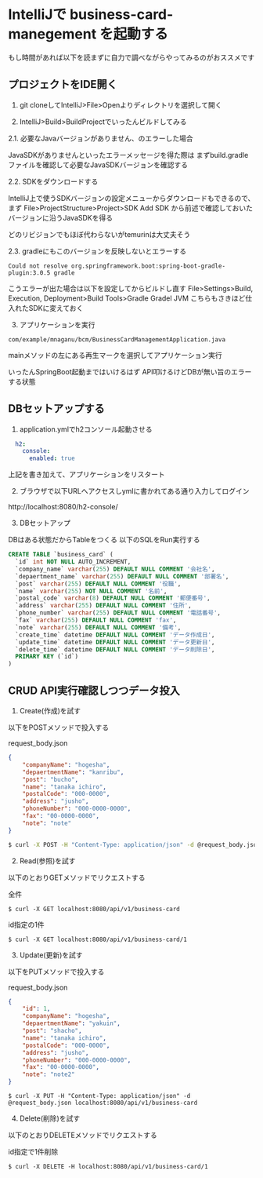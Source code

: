 # IntelliJで business-card-manegement を起動する

もし時間があれば以下を読まずに自力で調べながらやってみるのがおススメです


## プロジェクトをIDE開く

1. git cloneしてIntelliJ>File>Openよりディレクトリを選択して開く

2. IntelliJ>Build>BuildProjectでいったんビルドしてみる

2.1. 必要なJavaバージョンがありません、のエラーした場合

JavaSDKがありませんといったエラーメッセージを得た際は
まずbuild.gradleファイルを確認して必要なJavaSDKバージョンを確認する

2.2. SDKをダウンロードする

IntelliJ上で使うSDKバージョンの設定メニューからダウンロードもできるので、まず
File>ProjectStructure>Project>SDK
Add SDK
から前述で確認しておいたバージョンに沿うJavaSDKを得る

どのリビジョンでもほぼ代わらないがtemurinは大丈夫そう

2.3. gradleにもこのバージョンを反映しないとエラーする

```
Could not resolve org.springframework.boot:spring-boot-gradle-plugin:3.0.5 gradle
```

こうエラーが出た場合は以下を設定してからビルドし直す
File>Settings>Build, Execution, Deployment>Build Tools>Gradle
Gradel JVM
こちらもさきほど仕入れたSDKに変えておく

3. アプリケーションを実行

```
com/example/mnaganu/bcm/BusinessCardManagementApplication.java
```

mainメソッドの左にある再生マークを選択してアプリケーション実行

いったんSpringBoot起動まではいけるはず
API叩けるけどDBが無い旨のエラーする状態

## DBセットアップする

1. application.ymlでh2コンソール起動させる

```yaml
  h2:
    console:
      enabled: true
```

上記を書き加えて、アプリケーションをリスタート

2. ブラウザで以下URLへアクセスしymlに書かれてある通り入力してログイン

http://localhost:8080/h2-console/


3. DBセットアップ

DBはある状態だからTableをつくる
以下のSQLをRun実行する

```sql
CREATE TABLE `business_card` (
  `id` int NOT NULL AUTO_INCREMENT,
  `company_name` varchar(255) DEFAULT NULL COMMENT '会社名',
  `depaertment_name` varchar(255) DEFAULT NULL COMMENT '部署名',
  `post` varchar(255) DEFAULT NULL COMMENT '役職',
  `name` varchar(255) NOT NULL COMMENT '名前',
  `postal_code` varchar(8) DEFAULT NULL COMMENT '郵便番号',
  `address` varchar(255) DEFAULT NULL COMMENT '住所',
  `phone_number` varchar(255) DEFAULT NULL COMMENT '電話番号',
  `fax` varchar(255) DEFAULT NULL COMMENT 'fax',
  `note` varchar(255) DEFAULT NULL COMMENT '備考',
  `create_time` datetime DEFAULT NULL COMMENT 'データ作成日',
  `update_time` datetime DEFAULT NULL COMMENT 'データ更新日',
  `delete_time` datetime DEFAULT NULL COMMENT 'データ削除日',
  PRIMARY KEY (`id`)
)
```

## CRUD API実行確認しつつデータ投入

1. Create(作成)を試す

以下をPOSTメソッドで投入する

request_body.json
```json
{
    "companyName": "hogesha",
    "depaertmentName": "kanribu",
    "post": "bucho",
    "name": "tanaka ichiro",
    "postalCode": "000-0000",
    "address": "jusho",
    "phoneNumber": "000-0000-0000",
    "fax": "00-0000-0000",
    "note": "note"
}
```

```bash
$ curl -X POST -H "Content-Type: application/json" -d @request_body.json localhost:8080/api/v1/business-card
```


2. Read(参照)を試す

以下のとおりGETメソッドでリクエストする

全件
```
$ curl -X GET localhost:8080/api/v1/business-card
```

id指定の1件
```
$ curl -X GET localhost:8080/api/v1/business-card/1
```

3. Update(更新)を試す

以下をPUTメソッドで投入する

request_body.json
```json
{
    "id": 1,
    "companyName": "hogesha",
    "depaertmentName": "yakuin",
    "post": "shacho",
    "name": "tanaka ichiro",
    "postalCode": "000-0000",
    "address": "jusho",
    "phoneNumber": "000-0000-0000",
    "fax": "00-0000-0000",
    "note": "note2"
}
```

```
$ curl -X PUT -H "Content-Type: application/json" -d @request_body.json localhost:8080/api/v1/business-card
```

4. Delete(削除)を試す

以下のとおりDELETEメソッドでリクエストする

id指定で1件削除

```
$ curl -X DELETE -H localhost:8080/api/v1/business-card/1
```

